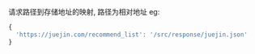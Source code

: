 请求路径到存储地址的映射, 路径为相对地址
eg:

```jsx
{
  'https://juejin.com/recommend_list': '/src/response/juejin.json'
}
```